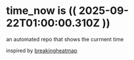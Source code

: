 # time_now is (( 2025-09-22T01:00:00.310Z ))

an automated repo that shows the currnent time

inspired by [breakingheatmap](https://github.com/breakingheatmap/breakingheatmap)